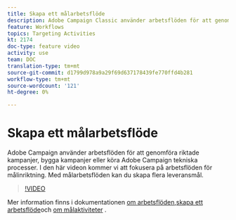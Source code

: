 ```yaml
---
title: Skapa ett målarbetsflöde
description: Adobe Campaign Classic använder arbetsflöden för att genomföra riktade kampanjer, skapa kampanjer eller köra Adobe Campaign tekniska processer. I den här videon kommer vi att fokusera på arbetsflöden för målinriktning. Med målarbetsflöden kan du skapa flera leveransmål.
feature: Workflows
topics: Targeting Activities
kt: 2174
doc-type: feature video
activity: use
team: DOC
translation-type: tm+mt
source-git-commit: d1799d978a9a29f69d637178439fe770ffd4b281
workflow-type: tm+mt
source-wordcount: '121'
ht-degree: 0%

---
```



# Skapa ett målarbetsflöde

Adobe Campaign använder arbetsflöden för att genomföra riktade kampanjer, bygga kampanjer eller köra Adobe Campaign tekniska processer. I den här videon kommer vi att fokusera på arbetsflöden för målinriktning. Med målarbetsflöden kan du skapa flera leveransmål.

>[!VIDEO](https://video.tv.adobe.com/v/25605?quality=12)

Mer information finns i dokumentationen [om arbetsflöden](https://docs.adobe.com/content/help/en/campaign-classic/using/automating-with-workflows/introduction/about-workflows.html),[skapa ett arbetsflöde](https://helpx.adobe.com/campaign/kt/acc/using/acc-creating-a-workflow-in-a-campaign-video.html)och [om målaktiviteter](https://docs.adobe.com/content/help/en/campaign-classic/using/automating-with-workflows/targeting-activities/about-targeting-activities.html) .

